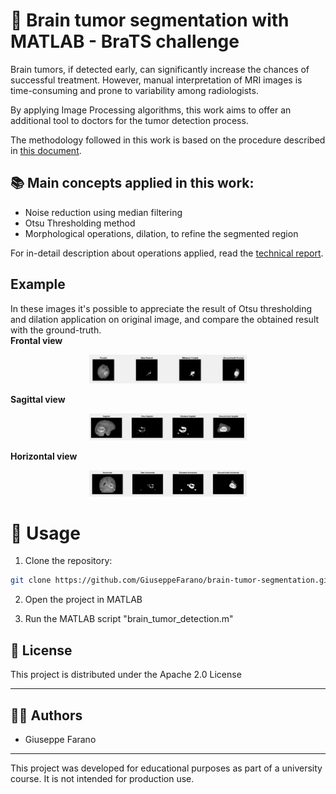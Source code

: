 # 🧠 Brain tumor segmentation with MATLAB - BraTS challenge
Brain tumors, if detected early, can significantly increase the chances of successful treatment. However, manual interpretation of MRI images is time-consuming and prone to variability among radiologists. 
 
By applying Image Processing algorithms, this work aims to offer an additional tool to doctors for the tumor detection process.  

The methodology followed in this work is based on the procedure described in [this document](./static/Brain-Tumour-Extraction-from-MRI-Images-Using-MATLAB.pdf).


## 📚 Main concepts applied in this work:
- Noise reduction using median filtering
- Otsu Thresholding method
- Morphological operations, dilation, to refine the segmented region  

For in-detail description about operations applied, read the [technical report](./static/technical_report.pdf).

## Example
In these images it's possible to appreciate the result of Otsu thresholding and dilation application on original image, and compare the obtained result with the ground-truth.  
**Frontal view**  
<div align="center">
  <img src="static/Frontal.JPG" alt="Frontal" width="50%"/>
</div>

**Sagittal view**    
<div align="center">
  <img src="static/Sagittal.JPG" alt="Sagittal" width="50%"/>
</div>

**Horizontal view**  
<div align="center">
  <img src="static/Horizontal.JPG" alt="Horizontal" width="50%"/>
</div>

# 🚀 Usage

1. Clone the repository:
```bash
git clone https://github.com/GiuseppeFarano/brain-tumor-segmentation.git
 ```
2. Open the project in MATLAB

3. Run the MATLAB script "brain_tumor_detection.m" 

## 🪪 License

This project is distributed under the Apache 2.0 License

---

## 👨‍💻 Authors

- Giuseppe Farano

---

This project was developed for educational purposes as part of a university course. It is not intended for production use.